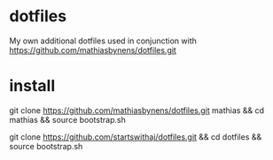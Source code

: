 dotfiles
========

My own additional dotfiles used in conjunction with https://github.com/mathiasbynens/dotfiles.git


install
=======

git clone https://github.com/mathiasbynens/dotfiles.git mathias && cd mathias && source bootstrap.sh

git clone https://github.com/startswithaj/dotfiles.git && cd dotfiles && source bootstrap.sh
